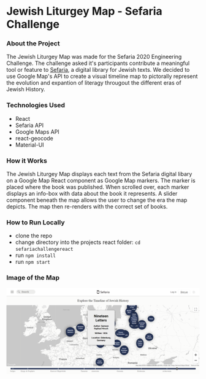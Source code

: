 # Jewish Liturgey Map - Sefaria Challenge

### About the Project
The Jewish Liturgey Map was made for the Sefaria 2020 Engineering Challenge.
The challenge asked it's participants contribute a meaningful tool or feature to [Sefaria](https://www.sefaria.org/), a digital library for Jewish texts.
We decided to use Google Map's API to create a visual timeline map to pictorally represent the evolution and expantion of literagy througout the different eras of Jewish History.

### Technologies Used
- React
- Sefaria API
- Google Maps API
- react-geocode
- Material-UI

### How it Works
The Jewish Liturgey Map displays each text from the Sefaria digital libary on a Google Map React component as Google Map markers.
The marker is placed where the book was published. When scrolled over, each marker displays an info-box with data about the book it represents.
A slider component beneath the map allows the user to change the era the map depicts. The map then re-renders with the correct set of books.

### How to Run Locally
- clone the repo
- change directory into the projects react folder: `cd sefariachallengereact`
- run `npm install`
- run `npm start`

### Image of the Map
![screenshot](screenshot.png)